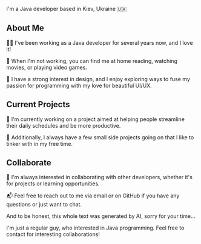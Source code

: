 I'm a Java developer based in Kiev, Ukraine 🇺🇦

## About Me

👨‍💻 I've been working as a Java developer for several years now, and I love it!

🏡 When I'm not working, you can find me at home reading, watching movies, or playing video games.

🎨 I have a strong interest in design, and I enjoy exploring ways to fuse my passion for programming with my love for beautiful UI/UX.

## Current Projects

🚀 I'm currently working on a project aimed at helping people streamline their daily schedules and be more productive.

📝 Additionally, I always have a few small side projects going on that I like to tinker with in my free time.

## Collaborate

🤝 I'm always interested in collaborating with other developers, whether it's for projects or learning opportunities.

📬 Feel free to reach out to me via email or on GitHub if you have any questions or just want to chat. 

And to be honest, this whole text was generated by AI, sorry for your time...

I'm just a regular guy, who interested in Java programming. Feel free to contact for interesting collaborations!
